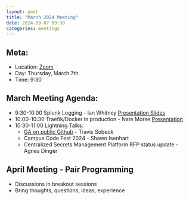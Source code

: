 ```yaml
---
layout: post
title: "March 2024 Meeting"
date: 2024-03-07 09:30
categories: meetings
---
```


## Meta:

- Location: [Zoom](https://z.umn.edu/cpmstream)
- Day: Thursday, March 7th
- Time: 9:30

## March Meeting Agenda:
- 9:30-10:00 Splunk Logging - Ian Whitney [Presentation Slides](https://z.umn.edu/splunk_data_presentation)
- 10:00-10:30 Traefik/Docker in production - Nate Morse [Presentation](https://drive.google.com/file/d/16_B2tINjK4zY1sJKYuO2ntN8RhsNo6In/view)
- 10:30-11:00 Lightning Talks:
    - [GA on public Github](https://docs.google.com/presentation/d/1SAOfgULOD26C3NCjaQOaOySX0rlhfnHat1dlle8M5r4) - Travis Sobeck
    - Campus Code Fest 2024 - Shawn Isenhart
    - Centralized Secrets Management Platform RFP status update - Agnes Dinger

## April Meeting - Pair Programming 
- Discussions in breakout sessions
- Bring thoughts, questions, ideas, experience
